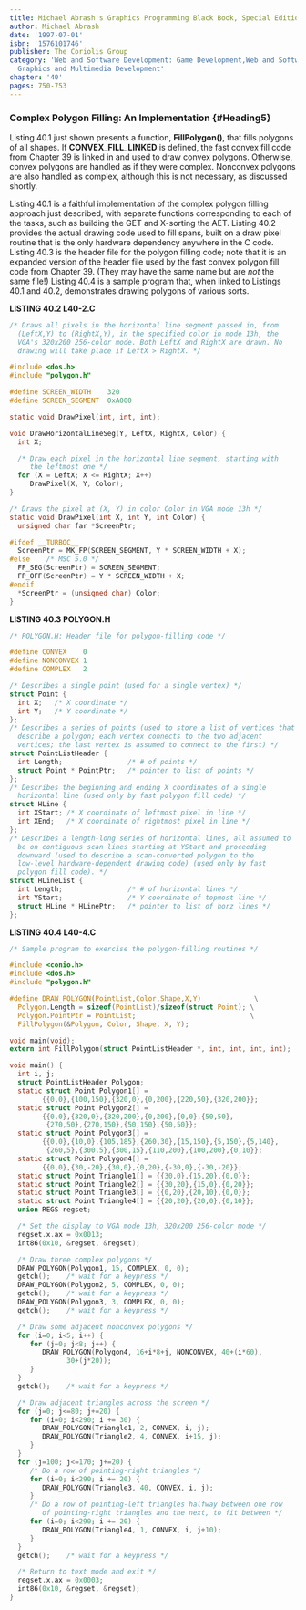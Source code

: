 ```yaml
---
title: Michael Abrash's Graphics Programming Black Book, Special Edition
author: Michael Abrash
date: '1997-07-01'
isbn: '1576101746'
publisher: The Coriolis Group
category: 'Web and Software Development: Game Development,Web and Software Development:
  Graphics and Multimedia Development'
chapter: '40'
pages: 750-753
---
```


### Complex Polygon Filling: An Implementation {#Heading5}

Listing 40.1 just shown presents a function, **FillPolygon()**, that
fills polygons of all shapes. If **CONVEX\_FILL\_LINKED** is defined,
the fast convex fill code from Chapter 39 is linked in and used to draw
convex polygons. Otherwise, convex polygons are handled as if they were
complex. Nonconvex polygons are also handled as complex, although this
is not necessary, as discussed shortly.

Listing 40.1 is a faithful implementation of the complex polygon filling
approach just described, with separate functions corresponding to each
of the tasks, such as building the GET and X-sorting the AET. Listing
40.2 provides the actual drawing code used to fill spans, built on a
draw pixel routine that is the only hardware dependency anywhere in the
C code. Listing 40.3 is the header file for the polygon filling code;
note that it is an expanded version of the header file used by the fast
convex polygon fill code from Chapter 39. (They may have the same name
but are *not* the same file!) Listing 40.4 is a sample program that,
when linked to Listings 40.1 and 40.2, demonstrates drawing polygons of
various sorts.

**LISTING 40.2 L40-2.C**

```c
/* Draws all pixels in the horizontal line segment passed in, from
  (LeftX,Y) to (RightX,Y), in the specified color in mode 13h, the
  VGA's 320x200 256-color mode. Both LeftX and RightX are drawn. No
  drawing will take place if LeftX > RightX. */

#include <dos.h>
#include "polygon.h"

#define SCREEN_WIDTH    320
#define SCREEN_SEGMENT  0xA000

static void DrawPixel(int, int, int);

void DrawHorizontalLineSeg(Y, LeftX, RightX, Color) {
  int X;

  /* Draw each pixel in the horizontal line segment, starting with
     the leftmost one */
  for (X = LeftX; X <= RightX; X++)
     DrawPixel(X, Y, Color);
}

/* Draws the pixel at (X, Y) in color Color in VGA mode 13h */
static void DrawPixel(int X, int Y, int Color) {
  unsigned char far *ScreenPtr;

#ifdef __TURBOC__
  ScreenPtr = MK_FP(SCREEN_SEGMENT, Y * SCREEN_WIDTH + X);
#else    /* MSC 5.0 */
  FP_SEG(ScreenPtr) = SCREEN_SEGMENT;
  FP_OFF(ScreenPtr) = Y * SCREEN_WIDTH + X;
#endif
  *ScreenPtr = (unsigned char) Color;
}
```

**LISTING 40.3 POLYGON.H**

```c
/* POLYGON.H: Header file for polygon-filling code */

#define CONVEX    0
#define NONCONVEX 1
#define COMPLEX   2

/* Describes a single point (used for a single vertex) */
struct Point {
  int X;   /* X coordinate */
  int Y;   /* Y coordinate */
};
/* Describes a series of points (used to store a list of vertices that
  describe a polygon; each vertex connects to the two adjacent
  vertices; the last vertex is assumed to connect to the first) */
struct PointListHeader {
  int Length;                /* # of points */
  struct Point * PointPtr;   /* pointer to list of points */
};
/* Describes the beginning and ending X coordinates of a single
  horizontal line (used only by fast polygon fill code) */
struct HLine {
  int XStart; /* X coordinate of leftmost pixel in line */
  int XEnd;   /* X coordinate of rightmost pixel in line */
};
/* Describes a length-long series of horizontal lines, all assumed to
  be on contiguous scan lines starting at YStart and proceeding
  downward (used to describe a scan-converted polygon to the
  low-level hardware-dependent drawing code) (used only by fast
  polygon fill code). */
struct HLineList {
  int Length;                /* # of horizontal lines */
  int YStart;                /* Y coordinate of topmost line */
  struct HLine * HLinePtr;   /* pointer to list of horz lines */
};
```

**LISTING 40.4 L40-4.C**

```c
/* Sample program to exercise the polygon-filling routines */

#include <conio.h>
#include <dos.h>
#include "polygon.h"

#define DRAW_POLYGON(PointList,Color,Shape,X,Y)             \
  Polygon.Length = sizeof(PointList)/sizeof(struct Point); \
  Polygon.PointPtr = PointList;                            \
  FillPolygon(&Polygon, Color, Shape, X, Y);

void main(void);
extern int FillPolygon(struct PointListHeader *, int, int, int, int);

void main() {
  int i, j;
  struct PointListHeader Polygon;
  static struct Point Polygon1[] =
        {{0,0},{100,150},{320,0},{0,200},{220,50},{320,200}};
  static struct Point Polygon2[] =
        {{0,0},{320,0},{320,200},{0,200},{0,0},{50,50},
         {270,50},{270,150},{50,150},{50,50}};
  static struct Point Polygon3[] =
        {{0,0},{10,0},{105,185},{260,30},{15,150},{5,150},{5,140},
         {260,5},{300,5},{300,15},{110,200},{100,200},{0,10}};
  static struct Point Polygon4[] =
        {{0,0},{30,-20},{30,0},{0,20},{-30,0},{-30,-20}};
  static struct Point Triangle1[] = {{30,0},{15,20},{0,0}};
  static struct Point Triangle2[] = {{30,20},{15,0},{0,20}};
  static struct Point Triangle3[] = {{0,20},{20,10},{0,0}};
  static struct Point Triangle4[] = {{20,20},{20,0},{0,10}};
  union REGS regset;

  /* Set the display to VGA mode 13h, 320x200 256-color mode */
  regset.x.ax = 0x0013;
  int86(0x10, &regset, &regset);

  /* Draw three complex polygons */
  DRAW_POLYGON(Polygon1, 15, COMPLEX, 0, 0);
  getch();    /* wait for a keypress */
  DRAW_POLYGON(Polygon2, 5, COMPLEX, 0, 0);
  getch();    /* wait for a keypress */
  DRAW_POLYGON(Polygon3, 3, COMPLEX, 0, 0);
  getch();    /* wait for a keypress */

  /* Draw some adjacent nonconvex polygons */
  for (i=0; i<5; i++) {
     for (j=0; j<8; j++) {
        DRAW_POLYGON(Polygon4, 16+i*8+j, NONCONVEX, 40+(i*60),
              30+(j*20));
     }
  }
  getch();    /* wait for a keypress */

  /* Draw adjacent triangles across the screen */
  for (j=0; j<=80; j+=20) {
     for (i=0; i<290; i += 30) {
        DRAW_POLYGON(Triangle1, 2, CONVEX, i, j);
        DRAW_POLYGON(Triangle2, 4, CONVEX, i+15, j);
     }
  }
  for (j=100; j<=170; j+=20) {
     /* Do a row of pointing-right triangles */
     for (i=0; i<290; i += 20) {
        DRAW_POLYGON(Triangle3, 40, CONVEX, i, j);
     }
     /* Do a row of pointing-left triangles halfway between one row
        of pointing-right triangles and the next, to fit between */
     for (i=0; i<290; i += 20) {
        DRAW_POLYGON(Triangle4, 1, CONVEX, i, j+10);
     }
  }
  getch();    /* wait for a keypress */

  /* Return to text mode and exit */
  regset.x.ax = 0x0003;
  int86(0x10, &regset, &regset);
}
```
